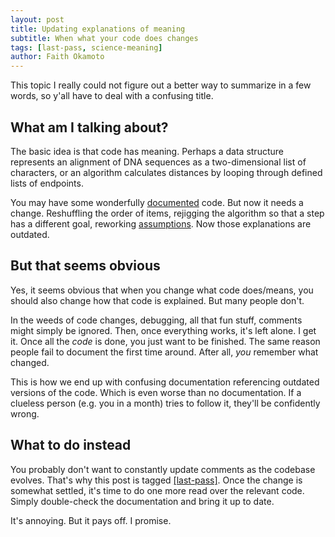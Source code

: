 ```yaml
---
layout: post
title: Updating explanations of meaning
subtitle: When what your code does changes
tags: [last-pass, science-meaning]
author: Faith Okamoto
---
```


This topic I really could not figure out a better way to summarize in a few
words, so y'all have to deal with a confusing title. 

## What am I talking about?

The basic idea is that code has meaning. Perhaps a data structure represents an
alignment of DNA sequences as a two-dimensional list of characters, or an
algorithm calculates distances by looping through defined lists of endpoints.

You may have some wonderfully [documented][DocumentationTag] code. But now it
needs a change. Reshuffling the order of items, rejigging the algorithm so that 
a step has a different goal, reworking [assumptions][ExplainBlog]. Now those 
explanations are outdated.

## But that seems obvious

Yes, it seems obvious that when you change what code does/means, you should also
change how that code is explained. But many people don't.

In the weeds of code changes, debugging, all that fun stuff, comments might 
simply be ignored. Then, once everything works, it's left alone. I get it. Once 
all the *code* is done, you just want to be finished. The same reason people 
fail to document the first time around. After all, *you* remember what changed.

This is how we end up with confusing documentation referencing outdated versions
of the code. Which is even worse than no documentation. If a clueless person
(e.g. you in a month) tries to follow it, they'll be confidently wrong.

## What to do instead

You probably don't want to constantly update comments as the codebase evolves. 
That's why this post is tagged [\[last-pass\]][LastPassTag]. Once the change is
somewhat settled, it's time to do one more read over the relevant code. Simply
double-check the documentation and bring it up to date.

It's annoying. But it pays off. I promise.

[DocumentationTag]: https://faithokamoto.github.io/tags/#documentation
[ExplainBlog]: https://faithokamoto.github.io/2024-12-07-explain-your-science/
[LastPassTag]: https://faithokamoto.github.io/tags/#last-pass